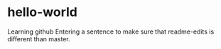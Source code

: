 # hello-world
Learning github
Entering a sentence to make sure that readme-edits is different than master.
